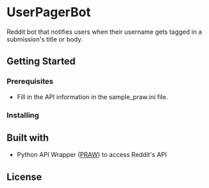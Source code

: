 # UserPagerBot
Reddit bot that notifies users when their username gets tagged in a submission's title or body.

## Getting Started

### Prerequisites
* Fill in the API information in the sample_praw.ini file.

### Installing


## Built with
* Python API Wrapper ([PRAW](https://github.com/praw-dev/praw)) to access Reddit's API 


## License



